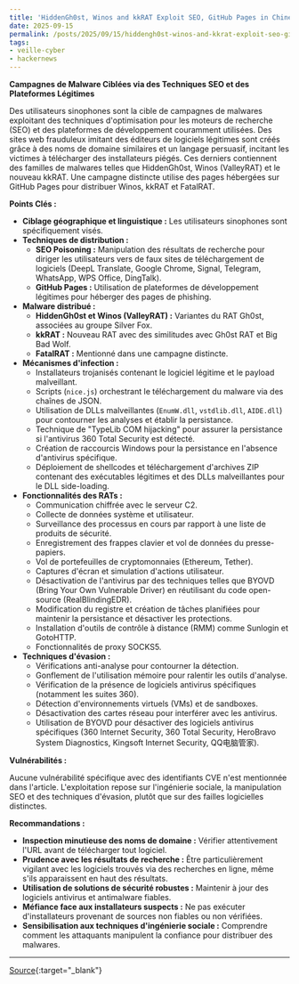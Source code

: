 ```yaml
---
title: 'HiddenGh0st, Winos and kkRAT Exploit SEO, GitHub Pages in Chinese Malware Attacks'
date: 2025-09-15
permalink: /posts/2025/09/15/hiddengh0st-winos-and-kkrat-exploit-seo-github-pages-in-chinese-malware-attacks/
tags:
- veille-cyber
- hackernews
---
```

**Campagnes de Malware Ciblées via des Techniques SEO et des Plateformes Légitimes**

Des utilisateurs sinophones sont la cible de campagnes de malwares exploitant des techniques d'optimisation pour les moteurs de recherche (SEO) et des plateformes de développement couramment utilisées. Des sites web frauduleux imitant des éditeurs de logiciels légitimes sont créés grâce à des noms de domaine similaires et un langage persuasif, incitant les victimes à télécharger des installateurs piégés. Ces derniers contiennent des familles de malwares telles que HiddenGh0st, Winos (ValleyRAT) et le nouveau kkRAT. Une campagne distincte utilise des pages hébergées sur GitHub Pages pour distribuer Winos, kkRAT et FatalRAT.

**Points Clés :**

*   **Ciblage géographique et linguistique :** Les utilisateurs sinophones sont spécifiquement visés.
*   **Techniques de distribution :**
    *   **SEO Poisoning :** Manipulation des résultats de recherche pour diriger les utilisateurs vers de faux sites de téléchargement de logiciels (DeepL Translate, Google Chrome, Signal, Telegram, WhatsApp, WPS Office, DingTalk).
    *   **GitHub Pages :** Utilisation de plateformes de développement légitimes pour héberger des pages de phishing.
*   **Malware distribué :**
    *   **HiddenGh0st et Winos (ValleyRAT) :** Variantes du RAT Gh0st, associées au groupe Silver Fox.
    *   **kkRAT :** Nouveau RAT avec des similitudes avec Gh0st RAT et Big Bad Wolf.
    *   **FatalRAT :** Mentionné dans une campagne distincte.
*   **Mécanismes d'infection :**
    *   Installateurs trojanisés contenant le logiciel légitime et le payload malveillant.
    *   Scripts (`nice.js`) orchestrant le téléchargement du malware via des chaînes de JSON.
    *   Utilisation de DLLs malveillantes (`EnumW.dll`, `vstdlib.dll`, `AIDE.dll`) pour contourner les analyses et établir la persistance.
    *   Technique de "TypeLib COM hijacking" pour assurer la persistance si l'antivirus 360 Total Security est détecté.
    *   Création de raccourcis Windows pour la persistance en l'absence d'antivirus spécifique.
    *   Déploiement de shellcodes et téléchargement d'archives ZIP contenant des exécutables légitimes et des DLLs malveillantes pour le DLL side-loading.
*   **Fonctionnalités des RATs :**
    *   Communication chiffrée avec le serveur C2.
    *   Collecte de données système et utilisateur.
    *   Surveillance des processus en cours par rapport à une liste de produits de sécurité.
    *   Enregistrement des frappes clavier et vol de données du presse-papiers.
    *   Vol de portefeuilles de cryptomonnaies (Ethereum, Tether).
    *   Captures d'écran et simulation d'actions utilisateur.
    *   Désactivation de l'antivirus par des techniques telles que BYOVD (Bring Your Own Vulnerable Driver) en réutilisant du code open-source (RealBlindingEDR).
    *   Modification du registre et création de tâches planifiées pour maintenir la persistance et désactiver les protections.
    *   Installation d'outils de contrôle à distance (RMM) comme Sunlogin et GotoHTTP.
    *   Fonctionnalités de proxy SOCKS5.
*   **Techniques d'évasion :**
    *   Vérifications anti-analyse pour contourner la détection.
    *   Gonflement de l'utilisation mémoire pour ralentir les outils d'analyse.
    *   Vérification de la présence de logiciels antivirus spécifiques (notamment les suites 360).
    *   Détection d'environnements virtuels (VMs) et de sandboxes.
    *   Désactivation des cartes réseau pour interférer avec les antivirus.
    *   Utilisation de BYOVD pour désactiver des logiciels antivirus spécifiques (360 Internet Security, 360 Total Security, HeroBravo System Diagnostics, Kingsoft Internet Security, QQ电脑管家).

**Vulnérabilités :**

Aucune vulnérabilité spécifique avec des identifiants CVE n'est mentionnée dans l'article. L'exploitation repose sur l'ingénierie sociale, la manipulation SEO et des techniques d'évasion, plutôt que sur des failles logicielles distinctes.

**Recommandations :**

*   **Inspection minutieuse des noms de domaine :** Vérifier attentivement l'URL avant de télécharger tout logiciel.
*   **Prudence avec les résultats de recherche :** Être particulièrement vigilant avec les logiciels trouvés via des recherches en ligne, même s'ils apparaissent en haut des résultats.
*   **Utilisation de solutions de sécurité robustes :** Maintenir à jour des logiciels antivirus et antimalware fiables.
*   **Méfiance face aux installateurs suspects :** Ne pas exécuter d'installateurs provenant de sources non fiables ou non vérifiées.
*   **Sensibilisation aux techniques d'ingénierie sociale :** Comprendre comment les attaquants manipulent la confiance pour distribuer des malwares.

---
[Source](https://thehackernews.com/2025/09/hiddengh0st-winos-and-kkrat-exploit-seo.html){:target="_blank"}
